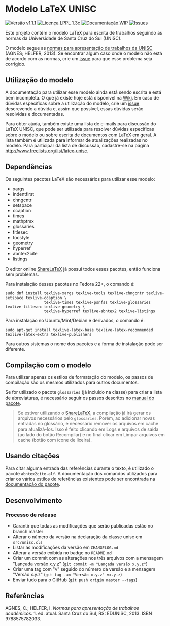 # Modelo LaTeX UNISC
[![Versão v1.1.1](https://img.shields.io/badge/Vers%C3%A3o-v1.1.1-brightgreen.svg)](CHANGELOG.md)
[![Licença LPPL 1.3c](https://img.shields.io/badge/Licen%C3%A7a-LPPL_1.3c-blue.svg)](LICENSE)
[![Documentação WIP](https://img.shields.io/badge/Docs-WIP-red.svg)](https://github.com/eduardoweiland/latex-unisc/wiki)
[![Issues](https://img.shields.io/github/issues/eduardoweiland/latex-unisc.svg)](https://github.com/eduardoweiland/latex-unisc/issues)

Este projeto contém o modelo LaTeX para escrita de trabalhos seguindo as normas da Universidade de Santa Cruz do Sul (UNISC).

O modelo segue as [normas para apresentação de trabalhos da UNISC][Normas UNISC] (AGNES; HELFER, 2013). Se encontrar algum caso onde o modelo não está de acordo com as normas, crie um [issue](https://github.com/eduardoweiland/latex-unisc/issues/new) para que esse problema seja corrigido.

## Utilização do modelo

A documentação para utilizar esse modelo ainda está sendo escrita e está bem incompleta. O que já existe hoje está disponível na [Wiki](https://github.com/eduardoweiland/latex-unisc/wiki). Em caso de dúvidas específicas sobre a utilização do modelo, crie um [issue](https://github.com/eduardoweiland/latex-unisc/issues/new) descrevendo a dúvida e, assim que possível, essas dúvidas serão resolvidas e documentadas.

Para obter ajuda, também existe uma lista de e-mails para discussão do LaTeX UNISC, que pode ser utilizada para resolver dúvidas específicas sobre o modelo ou sobre escrita de documentos com LaTeX em geral. A lista também é utilizada para informar de atualizações realizadas no modelo. Para participar da lista de discussão, cadastre-se na página <http://www.freelists.org/list/latex-unisc>.

## Dependências

Os seguintes pacotes LaTeX são necessários para utilizar esse modelo:

* xargs
* indentfirst
* chngcntr
* setspace
* ccaption
* times
* mathptmx
* glossaries
* titlesec
* tocstyle
* geometry
* hyperref
* abntex2cite
* listings

O editor online [ShareLaTeX][] já possui todos esses pacotes, então funciona sem problemas.

Para instalação desses pacotes no Fedora 22+, o comando é:

    sudo dnf install texlive-xargs texlive-tools texlive-chngcntr texlive-setspace texlive-ccaption \
                     texlive-times texlive-psnfss texlive-glossaries texlive-titlesec texlive-geometry \
                     texlive-hyperref texlive-abntex2 texlive-listings

Para instalação no Ubuntu/Mint/Debian e derivados, o comando é:

    sudo apt-get install texlive-latex-base texlive-latex-recommended texlive-latex-extra texlive-publishers

Para outros sistemas o nome dos pacotes e a forma de instalação pode ser diferente.

## Compilação com o modelo

Para utilizar apenas os estilos de formatação do modelo, os passos de compilação são os mesmos utilizados para outros documentos.

Se for utilizado o pacote `glossaries` (já incluído na classe) para criar a lista de abreviaturas, é necessário seguir os passos descritos no [manual do pacote][manual-glossaries].

> Se estiver utilizando o [ShareLaTeX][], a compilação já irá gerar os arquivos necessários pelo `glossaries`. Porém, ao adicionar novas entradas no glossário, é necessário remover os arquivos em cache para atualizá-los. Isso é feito clicando em Logs e arquivos de saída (ao lado do botão Recompilar) e no final clicar em Limpar arquivos em cache (botão com ícone de lixeira).

## Usando citações

Para citar alguma entrada das referências durante o texto, é utilizado o pacote `abntex2cite-alf`. A documentação dos comandos utilizados para criar os vários estilos de referências existentes pode ser encontrada na [documentação do pacote][abnTeX2cite].

## Desenvolvimento

### Processo de release

* Garantir que todas as modificações que serão publicadas estão no branch master
* Alterar o número da versão na declaração da classe unisc em `src/unisc.cls`
* Listar as modificações da versão em `CHANGELOG.md`
* Alterar a versão exibida no badge no `README.md`
* Criar um commit com as alterações nos três arquivos com a mensagem "Lançada versão x.y.z" (`git commit -m "Lançada versão x.y.z"`)
* Criar uma tag com "v" seguido do número da versão e a mensagem "Versão x.y.z" (`git tag -am "Versão x.y.z" vx.y.z`)
* Enviar tudo para o GitHub (`git push origin master --tags`)

## Referências

AGNES, C.; HELFER, I. _Normas para apresentação de trabalhos acadêmicos_. 1. ed. atual. Santa Cruz do Sul, RS: EDUNISC, 2013. ISBN 9788575782033.


[ShareLaTeX]: https://pt.sharelatex.com "ShareLaTeX - Online LaTeX Editor"
[Normas UNISC]: http://www.unisc.br/editora/e_books_normas.pdf "Normas para apresentação de trabalhos acadêmicos"
[manual-glossaries]: http://mirrors.ctan.org/macros/latex/contrib/glossaries/glossaries-user.pdf "User Manual for glossaries"
[abnTeX2cite]: http://repositorios.cpai.unb.br/ctan/macros/latex/contrib/abntex2/doc/abntex2cite-alf.pdf
